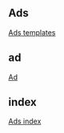## Ads
[Ads templates](https://kurdlabteam.github.io/test/ads.html)

## ad
[Ad](https://kurdlabteam.github.io/test/ad.html)

## index
[Ads index](https://kurdlabteam.github.io/test/)









